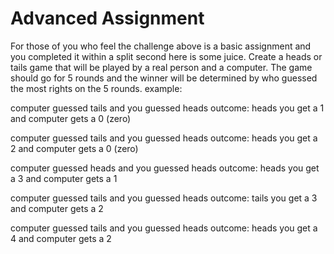 # Advanced Assignment
For those of you who feel the challenge above is a basic assignment and you completed it within a split second here is some juice.
Create a heads or tails game that will be played by a real person and a computer.
The game should go for 5 rounds and the winner will be determined by who guessed the most rights on the 5 rounds.
example:

computer guessed tails and you guessed heads
outcome: heads
you get a 1 and computer gets a 0 (zero)

computer guessed tails and you guessed heads
outcome: heads
you get a 2 and computer gets a 0 (zero)

computer guessed heads and you guessed heads
outcome: heads
you get a 3 and computer gets a 1

computer guessed tails and you guessed heads
outcome: tails
you get a 3 and computer gets a 2

computer guessed tails and you guessed heads
outcome: heads
you get a 4 and computer gets a 2